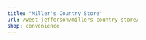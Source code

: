 ```yaml
---
title: "Miller's Country Store"
url: /west-jefferson/millers-country-store/
shop: convenience
---
```

